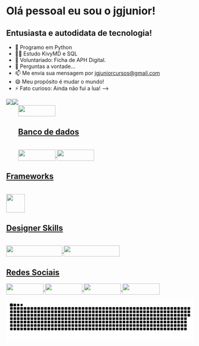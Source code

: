 # Olá pessoal eu sou o jgjunior!
## Entusiasta e autodidata de tecnologia!


- 🐍 Programo em Python
- 👨‍💻 Estudo KivyMD e SQL
- 🤝 Voluntariado: Ficha de APH Digital.
- 💬 Perguntas a vontade...
- 📫 Me envia sua mensagem por jgjuniorcursos@gmail.com
- 😄 Meu propósito é mudar o mundo!
- ⚡ Fato curioso: Ainda não fui a lua!
-->

<div align = "center">
  <a href="https://github.com/jgjunior">
  <img align = "left" height = "145em" src = "https://github-readme-stats.vercel.app/api?username=jgjuniorcursos&show_icons=true&theme=dracula&include_all_commits=true&count_private=true" />
  <img align = "left" height = "145em" src = "https://github-readme-stats.vercel.app/api/top-langs/?username=jgjuniorcursos&layout=compact&langs_count=7&theme=dracula" />
</div>
<div style = "display: inline_block"> <br>
  <img align = "center" height = "30" width = "100" src = "https://img.shields.io/badge/Python-14354C?style=for-the-badge&logo=python&logoColor=white">

## Banco de dados
</div>
<div style = "display: inline_block"> <br>
  <img align = "center" height = "30" width = "100" src = "https://img.shields.io/badge/MySQL-00000F?style=for-the-badge&logo=mysql&logoColor=white">
  <img align = "center" height = "30" width = "100" src = "https://img.shields.io/badge/SQLite-07405E?style=for-the-badge&logo=sqlite&logoColor=white">
  
  
## Frameworks
</div>
<div style = "display: inline_block"> <br>
  <img align = "center" height = "50" width = "50" src = "https://cdn.jsdelivr.net/gh/devicons/devicon/icons/qt/qt-original.svg" />

## Designer Skills
</div>
<div style = "display: inline_block"> <br>
  <img align = "center" height = "30" width = "150" src = "https://aleen42.github.io/badges/src/illustrator.svg">
  <img align = "center" height = "30" width = "150" src = "https://aleen42.github.io/badges/src/photoshop.svg">
</div>
  
  ##
## Redes Sociais
<div> 
  <a href="https://www.youtube.com/channel/UCS8sCP7sPYHLE1mDQq2IOzA" target="_blank"> <img align = "center" height = "30" width = "100" src = "https://img.shields.io/badge/YouTube-FF0000? style = for-the-badge & logo = youtube & logoColor = white "target =" _ blank "> </a>
  <a href="https://www.instagram.com/in.comply/" target="_blank"> <img align = "center" height = "30" width = "100" src = "https://img.shields.io/badge/-Instagram-%23E4405F?style=for-the- emblema & logo = instagram & logoColor = white "target =" _ blank "> </a>
 <a href="https://discord.com/channels/@me" target="_blank"> <img align = "center" height = "30" width = "100" src = "https://img.shields.io/badge/Discord-7289DA?style=for-the-badge&logo= discord & logoColor = white "target =" _ blank "> </a> 
  <a href="https://www.linkedin.com/in/jos%C3%A9-junior-69b777196" target="_blank"> <img align = "center" height = "30" width = "100" src = "https://img.shields.io/badge/LinkedIn-0077B5?style=for-the-badge&logo=linkedin&logoColor=white"> </a> 
 
  ![Snake animation](https://github.com/jgjuniorcursos/jgjuniorcursos/blob/output/github-contribution-grid-snake.svg)
 
</div>
